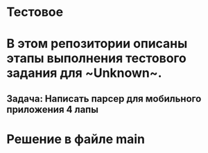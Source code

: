 # Тестовое

# В этом репозитории описаны этапы выполнения тестового задания для ~Unknown~.

## Задача: Написать парсер для мобильного приложения 4 лапы
# Решение в файле main
